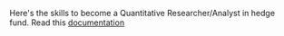 Here's the skills to become a Quantitative Researcher/Analyst in hedge fund. Read this [documentation](https://corporatefinanceinstitute.com/resources/knowledge/trading-investing/how-to-become-a-quant/#:~:text=Quants%20need%20to%20possess%20quantitative,fits%20machine%20learning%20and%20econometrics.) 
